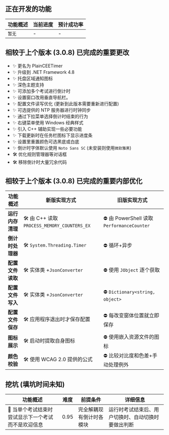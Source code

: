 ## 正在开发的功能
| **功能概述** | **当前进度** | **预计成功率** |
| ----- | ---- | ---- |
| `暂无` | - | - |

## 相较于上个版本 (3.0.8) 已完成的重要更改
+ ✨ 更名为 PlainCEETimer
+ ✨ 升级到 .NET Framework 4.8
+ ✨ 托盘区域通知图标
+ ✨ 深色主题支持
+ ✨ 可添加多个考试进行倒计时
+ ✨ 设置窗口改用垂直导航栏。
+ ✨ 配置文件读写优化 (更新到此版本需要重新进行配置)
+ ✨ 可选提供的 NTP 服务器进行时钟同步
+ ✨ 通过下拉菜单选择倒计时结束的行为
+ ✨ 右键菜单使用 Windows 经典样式
+ ✨ 引入 C++ 辅助实现一些必要功能
+ ✨ 下载更新时在任务栏图标下显示进度条
+ ✨ 设置里重置颜色可选黑底或白底
+ ✨ 倒计时字体默认使用 `Noto Sans SC` (未安装则使用`微软雅黑`)
+ 🛠️ 优化规则管理器等对话框
+ 🛠️ 移除倒计时大量冗余代码
## 相较于上个版本 (3.0.8) 已完成的重要内部优化
| **功能概述** | **新版实现方式** | **旧版实现方式** |
| ----- | ---- | ---- |
| **运行内存清理** | 🛠️ 由 C++ 读取 `PROCESS_MEMORY_COUNTERS_EX` | ⛔ 由 PowerShell 读取 `PerformanceCounter` |
| **倒计时处理器** | 🛠️ `System.Threading.Timer` | ⛔ 循环+异步 |
| **配置文件读取** | 🛠️ 实体类 +`JsonConverter` | ⛔ 使用 `JObject` 逐个获取 |
| **配置文件写入** | 🛠️ 实体类 +`JsonConverter` | ⛔ `Dictionary<string, object>` |
| **配置文件保存** | 🛠️ 应用程序退出时才保存配置 | ⛔ 每改变窗体位置就立即保存 |
| **图标展示** | 🛠️ 启动时提取自身图标 | ⛔ 使用嵌入资源文件的图标 |
| **颜色校验** | 🛠️ 使用 WCAG 2.0 提供的公式 | ⛔ 比较对比度和色差+手动处理例外 |
## 挖坑 (填坑时间未知)
| **功能概述** | **难度** | **前提条件** | **详细信息**
| ----- | ---- | ---- | ---- |
| 🎯 当单个考试结束时尝试显示下一个考试而不是欢迎信息 | 0.95 | 完全解耦现有倒计时各模块 | 运行时考试结束后、用户切换时、自动切换时要做出判断 |